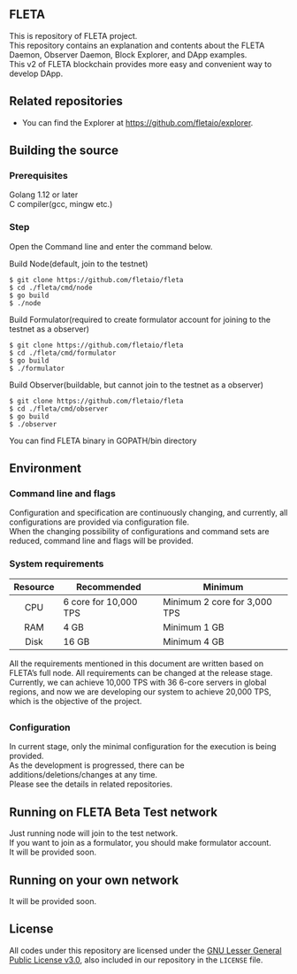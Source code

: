 ## FLETA

This is repository of FLETA project.<br/>
This repository contains an explanation and contents about the FLETA Daemon, Observer Daemon, Block Explorer, and DApp examples.<br/>
This v2 of FLETA blockchain provides more easy and convenient way to develop DApp.<br/>

## Related repositories
* You can find the Explorer at https://github.com/fletaio/explorer.

## Building the source

### Prerequisites
Golang 1.12 or later<br/>
C compiler(gcc, mingw etc.)<br/>

### Step
Open the Command line and enter the command below.

Build Node(default, join to the testnet)
```
$ git clone https://github.com/fletaio/fleta
$ cd ./fleta/cmd/node
$ go build
$ ./node
```

Build Formulator(required to create formulator account for joining to the testnet as a observer)
```
$ git clone https://github.com/fletaio/fleta
$ cd ./fleta/cmd/formulator
$ go build
$ ./formulator
```

Build Observer(buildable, but cannot join to the testnet as a observer)
```
$ git clone https://github.com/fletaio/fleta
$ cd ./fleta/cmd/observer
$ go build
$ ./observer
```

You can find FLETA binary in GOPATH/bin directory

## Environment

### Command line and flags
Configuration and specification are continuously changing, and currently, all configurations are provided via configuration file.<br/>
When the changing possibility of configurations and command sets are reduced, command line and flags will be provided.<br/>

### System requirements

| Resource | Recommended | Minimum |
|:---------:|---------------|---------|
|CPU|6 core for 10,000 TPS|Minimum 2 core for 3,000 TPS|
|RAM|4 GB|Minimum 1 GB|
|Disk|16 GB|Minimum 4 GB|

All the requirements mentioned in this document are written based on FLETA’s full node. All requirements can be changed at the release stage.
Currently, we can achieve 10,000 TPS with 36 6-core servers in global regions, and now we are developing our system to achieve 20,000 TPS, which is the objective of the project.
##
### Configuration

In current stage, only the minimal configuration for the execution is being provided.<br/>
As the development is progressed, there can be additions/deletions/changes at any time.<br/>
Please see the details in related repositories.

## Running on FLETA Beta Test network

Just running node will join to the test network.<br/>
If you want to join as a formulator, you should make formulator account.<br/>
It will be provided soon.<br/>

## Running on your own network

It will be provided soon.<br/>

## License

All codes under this repository are licensed under the [GNU Lesser General Public License v3.0](https://www.gnu.org/licenses/lgpl-3.0.en.html), also included in our repository in the `LICENSE` file.
